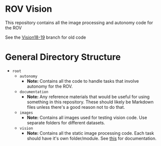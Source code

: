 # ROV Vision

This repository contains all the image processing and autonomy code for the ROV

See the [Vision18-19](https://github.com/CWRUbotixROV/rov-vision/tree/Vision18-19) branch for old code

# General Directory Structure

- `root`
    - `autonomy`
        - **Note:** Contains all the code to handle tasks that involve autonomy for the ROV.
    - `documentation`
        - **Note:** Any reference materials that would be useful for using something in this repository.  These should likely be Markdown files unless there's a good reason not to do that.
    - `images`
        - **Note:** Contains all images used for testing vision code. Use separate folders for different datasets.
    - `vision`
        - **Note:** Contains all the static image processing code.  Each task should have it's own folder/module. See [this](documentation/vision.md) for documentation.

